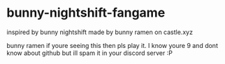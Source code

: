 # bunny-nightshift-fangame

inspired by bunny nightshift made by bunny ramen on castle.xyz

bunny ramen if youre seeing this then pls play it. I know youre 9 and dont know about github but ill spam it in your discord server :P